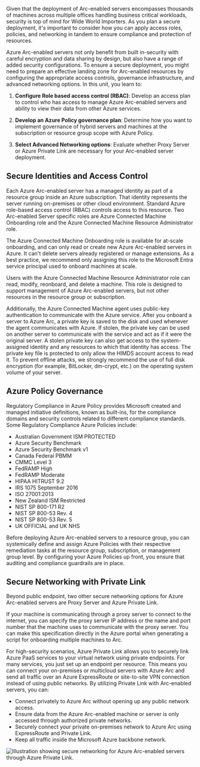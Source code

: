Given that the deployment of Arc-enabled servers encompasses thousands of machines across multiple offices handling business critical workloads, security is top of mind for Wide World Importers. As you plan a secure deployment, it's important to consider how you can apply access roles, policies, and networking in tandem to ensure compliance and protection of resources. 

Azure Arc-enabled servers not only benefit from built in-security with careful encryption and data sharing by design, but also have a range of added security configurations. To ensure a secure deployment, you might need to prepare an effective landing zone for Arc-enabled resources by configuring the appropriate access controls, governance infrastructure, and advanced networking options. In this unit, you learn to:

1. **Configure Role based access control (RBAC)**: Develop an access plan to control who has access to manage Azure Arc-enabled servers and ability to view their data from other Azure services.

1. **Develop an Azure Policy governance plan**: Determine how you want to implement governance of hybrid servers and machines at the subscription or resource group scope with Azure Policy.

1. **Select Advanced Networking options**: Evaluate whether Proxy Server or Azure Private Link are necessary for your Arc-enabled server deployment.

## Secure Identities and Access Control

Each Azure Arc-enabled server has a managed identity as part of a resource group inside an Azure subscription. That identity represents the server running on-premises or other cloud environment. Standard Azure role-based access control (RBAC) controls access to this resource. Two Arc-enabled Server specific roles are Azure Connected Machine Onboarding role and the Azure Connected Machine Resource Administrator role.

The Azure Connected Machine Onboarding role is available for at-scale onboarding, and can only read or create new Azure Arc-enabled servers in Azure. It can't delete servers already registered or manage extensions. As a best practice, we recommend only assigning this role to the Microsoft Entra service principal used to onboard machines at scale.

Users with the Azure Connected Machine Resource Administrator role can read, modify, reonboard, and delete a machine. This role is designed to support management of Azure Arc-enabled servers, but not other resources in the resource group or subscription.

Additionally, the Azure Connected Machine agent uses public-key authentication to communicate with the Azure service. After you onboard a server to Azure Arc, a private key is saved to the disk and used whenever the agent communicates with Azure. If stolen, the private key can be used on another server to communicate with the service and act as if it were the original server. A stolen private key can also get access to the system-assigned identity and any resources to which that identity has access. The private key file is protected to only allow the HIMDS account access to read it. To prevent offline attacks, we strongly recommend the use of full disk encryption (for example, BitLocker, dm-crypt, etc.) on the operating system volume of your server.

## Azure Policy Governance

Regulatory Compliance in Azure Policy provides Microsoft created and managed initiative definitions, known as built-ins, for the compliance domains and security controls related to different compliance standards. Some Regulatory Compliance Azure Policies include:

- Australian Government ISM PROTECTED
- Azure Security Benchmark
- Azure Security Benchmark v1
- Canada Federal PBMM
- CMMC Level 3
- FedRAMP High
- FedRAMP Moderate
- HIPAA HITRUST 9.2
- IRS 1075 September 2016
- ISO 27001:2013
- New Zealand ISM Restricted
- NIST SP 800-171 R2
- NIST SP 800-53 Rev. 4
- NIST SP 800-53 Rev. 5
- UK OFFICIAL and UK NHS

Before deploying Azure Arc-enabled servers to a resource group, you can systemically define and assign Azure Policies with their respective remediation tasks at the resource group, subscription, or management group level. By configuring your Azure Policies up front, you ensure that auditing and compliance guardrails are in place.

## Secure Networking with Private Link

Beyond public endpoint, two other secure networking options for Azure Arc-enabled servers are Proxy Server and Azure Private Link.

If your machine is communicating through a proxy server to connect to the internet, you can specify the proxy server IP address or the name and port number that the machine uses to communicate with the proxy server. You can make this specification directly in the Azure portal when generating a script for onboarding multiple machines to Arc.

For high-security scenarios, Azure Private Link allows you to securely link Azure PaaS services to your virtual network using private endpoints. For many services, you just set up an endpoint per resource. This means you can connect your on-premises or multicloud servers with Azure Arc and send all traffic over an Azure ExpressRoute or site-to-site VPN connection instead of using public networks. By utilizing Private Link with Arc-enabled servers, you can:

- Connect privately to Azure Arc without opening up any public network access.
- Ensure data from the Azure Arc-enabled machine or server is only accessed through authorized private networks.
- Securely connect your private on-premises network to Azure Arc using ExpressRoute and Private Link.
- Keep all traffic inside the Microsoft Azure backbone network.

![Illustration showing secure networking for Azure Arc-enabled servers through Azure Private Link.](../media/4-secure-networking-diagram.png)
